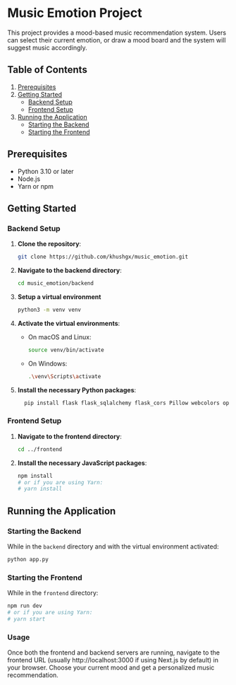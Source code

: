 

# Music Emotion Project
This project provides a mood-based music recommendation system. Users can select their current emotion, or draw a mood board and the system will suggest music accordingly.


## Table of Contents

1. [Prerequisites](#prerequisites)
2. [Getting Started](#getting-started)
   - [Backend Setup](#backend-setup)
   - [Frontend Setup](#frontend-setup)
3. [Running the Application](#running-the-application)
   - [Starting the Backend](#starting-the-backend)
   - [Starting the Frontend](#starting-the-frontend)

## Prerequisites

- Python 3.10 or later
- Node.js
- Yarn or npm

## Getting Started

### Backend Setup

1. **Clone the repository**:

   ```bash
   git clone https://github.com/khushgx/music_emotion.git
   ```

2. **Navigate to the backend directory**:

   ```bash
   cd music_emotion/backend
   ```

3. **Setup a virtual environment** 

   ```bash
   python3 -m venv venv
   ```


4. **Activate the virtual environments**:

   - On macOS and Linux:

     ```bash
     source venv/bin/activate
     ```

   - On Windows:

     ```bash
     .\venv\Scripts\activate
     ```

5. **Install the necessary Python packages**:

   ```bash
     pip install flask flask_sqlalchemy flask_cors Pillow webcolors openai metahpor-python
     ```

### Frontend Setup

1. **Navigate to the frontend directory**:

   ```bash
   cd ../frontend
   ```

2. **Install the necessary JavaScript packages**:

   ```bash
   npm install
   # or if you are using Yarn:
   # yarn install
   ```

## Running the Application

### Starting the Backend

While in the `backend` directory and with the virtual environment activated:

```bash
python app.py
```

### Starting the Frontend

While in the `frontend` directory:

```bash
npm run dev
# or if you are using Yarn:
# yarn start
```

### Usage
Once both the frontend and backend servers are running, navigate to the frontend URL (usually http://localhost:3000 if using Next.js by default) in your browser. Choose your current mood and get a personalized music recommendation.

